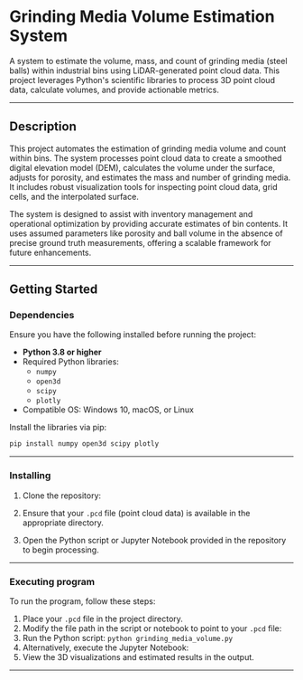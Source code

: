 # Grinding Media Volume Estimation System

A system to estimate the volume, mass, and count of grinding media (steel balls) within industrial bins using LiDAR-generated point cloud data. This project leverages Python's scientific libraries to process 3D point cloud data, calculate volumes, and provide actionable metrics.

---

## Description

This project automates the estimation of grinding media volume and count within bins. The system processes point cloud data to create a smoothed digital elevation model (DEM), calculates the volume under the surface, adjusts for porosity, and estimates the mass and number of grinding media. It includes robust visualization tools for inspecting point cloud data, grid cells, and the interpolated surface.

The system is designed to assist with inventory management and operational optimization by providing accurate estimates of bin contents. It uses assumed parameters like porosity and ball volume in the absence of precise ground truth measurements, offering a scalable framework for future enhancements.

---

## Getting Started

### Dependencies

Ensure you have the following installed before running the project:

* **Python 3.8 or higher**
* Required Python libraries:
  - `numpy`
  - `open3d`
  - `scipy`
  - `plotly`
* Compatible OS: Windows 10, macOS, or Linux

Install the libraries via pip:
```bash
pip install numpy open3d scipy plotly
```
---

### Installing

1. Clone the repository:

2. Ensure that your `.pcd` file (point cloud data) is available in the appropriate directory.

3. Open the Python script or Jupyter Notebook provided in the repository to begin processing.

---

### Executing program

To run the program, follow these steps:

1. Place your `.pcd` file in the project directory.
2. Modify the file path in the script or notebook to point to your `.pcd` file:
3. Run the Python script: `python grinding_media_volume.py`
4. Alternatively, execute the Jupyter Notebook:
5. View the 3D visualizations and estimated results in the output.

---
